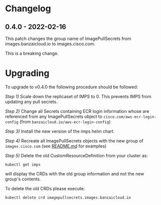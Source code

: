 # Changelog

## 0.4.0 - 2022-02-16

This patch changes the group name of ImagePullSecrets from images.banzaicloud.io to images.cisco.com.

This is a breaking change.

# Upgrading

To upgrade to v0.4.0 the following procedure should be followed:

*Step 1)* Scale down the replicaset of IMPS to 0. This prevents IMPS from updating any pull
secrets.

*Step 2)* Change all Secrets containing ECR login information whose are referenced from any ImagePullSecrets object to
`cisco.com/aws-ecr-login-config` (from `banzaicloud.io/aws-ecr-login-config`)

*Step 3)* Install the new version of the imps helm chart.

*Step 4)* Recreate all ImagePullSecrets objects with the new group of `images.cisco.com` (see [README.md](README.md) for examples)

*Step 5)* Delete the old CustomResourceDefinition
from your cluster as:

```
kubectl get imps
```

will display the CRDs with the old group information and not the new group's contents.

To delete the old CRDs please execute:
```
kubectl delete crd imagepullsecrets.images.banzaicloud.io
```

